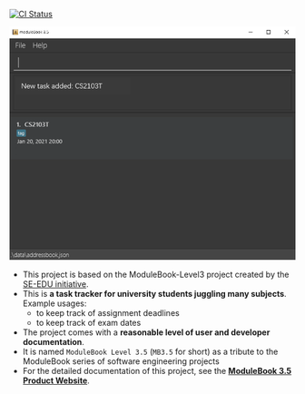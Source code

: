 [![CI Status](https://github.com/AY2021S2-CS2103T-T13-2/tp/workflows/Java%20CI/badge.svg)](https://github.com/AY2021S2-CS2103T-T13-2/tp/actions)

![Ui](docs/images/Ui.png)
* This project is based on the ModuleBook-Level3 project created by the [SE-EDU initiative](https://se-education.org).
* This is **a task tracker for university students juggling many subjects**.<br>
  Example usages:
  * to keep track of assignment deadlines
  * to keep track of exam dates
* The project comes with a **reasonable level of user and developer documentation**.
* It is named `ModuleBook Level 3.5` (`MB3.5` for short) as a tribute to the ModuleBook series of software engineering projects
* For the detailed documentation of this project, see the **[ModuleBook 3.5 Product Website](https://ay2021s2-cs2103t-t13-2.github.io/tp/)**.
